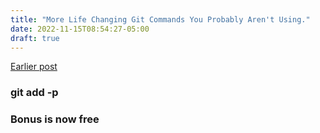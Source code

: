 ```yaml
---
title: "More Life Changing Git Commands You Probably Aren't Using."
date: 2022-11-15T08:54:27-05:00
draft: true
---
```


[Earlier post](/git-commands)

### git add -p

### Bonus is now free